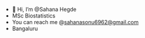 - 👋 Hi, I’m @Sahana Hegde 
-  MSc Biostatistics 
-  You can reach me @sahanasonu6962@gmail.com
-  Bangaluru

<!---
Sahana2106/Sahana2106 is a ✨ special ✨ repository because its `README.md` (this file) appears on your GitHub profile.
You can click the Preview link to take a look at your changes.
--->
